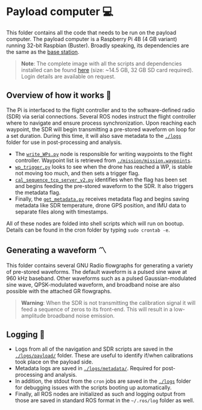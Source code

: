 # Payload computer 💻

This folder contains all the code that needs to be run on the payload computer. The payload computer is a Raspberry Pi 4B (4 GB variant) running 32-bit Raspbian (Buster). Broadly speaking, its dependencies are the same as the [base station](../).

> **Note**: The complete image with all the scripts and dependencies installed can be found [here](https://drive.google.com/file/d/1IdIcXCnkl9QE6W4AtAGRXWZ7IAf_Bb1v/view?usp=sharing) (size: ~14.5 GB, 32 GB SD card required). Login details are available on request.



## Overview of how it works 🤖

The Pi is interfaced to the flight controller and to the software-defined radio (SDR) via serial connections. Several ROS nodes instruct the flight controller where to navigate and ensure process synchronization. Upon reaching each waypoint, the SDR will begin transmitting a pre-stored waveform on loop for a set duration. During this time, it will also save metadata to the [`./logs`](../logs/) folder for use in post-processing and analysis. 

- The [`write_WPs.py`](./write_WPs.py) node is responsible for writing waypoints to the flight controller. Waypoint list is retrieved from [`./mission/mission.waypoints`](../mission/mission.waypoints).
- [`wp_trigger.py`](./wp_trigger.py) looks to see when the drone has reached a WP, is stable not moving too much, and then sets a trigger flag. 
- [`cal_sequence_tcp_server_v2.py`](./cal_sequence_tcp_server_v2.py) identifies when the flag has been set and begins feeding the pre-stored waveform to the SDR. It also triggers the metadata flag.
- Finally, the [`get_metadata.py`](./get_metadata.py) receives metadata flag and begins saving metadata like SDR temperature, drone GPS position, and IMU data to separate files along with timestamps.

All of these nodes are folded into shell scripts which will run on bootup. Details can be found in the cron folder by typing `sudo crontab -e`. 



## Generating a waveform 〽️

This folder contains several GNU Radio flowgraphs for generating a variety of pre-stored waveforms. The default waveform is a pulsed sine wave at 960 kHz baseband. Other waveforms such as a pulsed Gaussian-modulated sine wave, QPSK-modulated waveform, and broadband noise are also possible with the attached GR flowgraphs. 

> **Warning**: When the SDR is not transmitting the calibration signal it will feed a sequence of zeros to its front-end. This will result in a low-amplitude broadband noise emission. 



## Logging 📃

- Logs from all of the navigation and SDR scripts are saved in the [`./logs/payload/`](../logs/payload/) folder. These are useful to identify if/when calibrations took place on the payload side.
- Metadata logs are saved in [`./logs/metadata/`](../logs/metadata/). Required for post-processing and analysis. 
- In addition, the stdout from the `cron` jobs are saved in the [`./logs`](../logs/) folder for debugging issues with the scripts booting up automatically. 
- Finally, all ROS nodes are initialized as such and logging output from those are saved in standard ROS format in the `~/.ros/log` folder as well.




